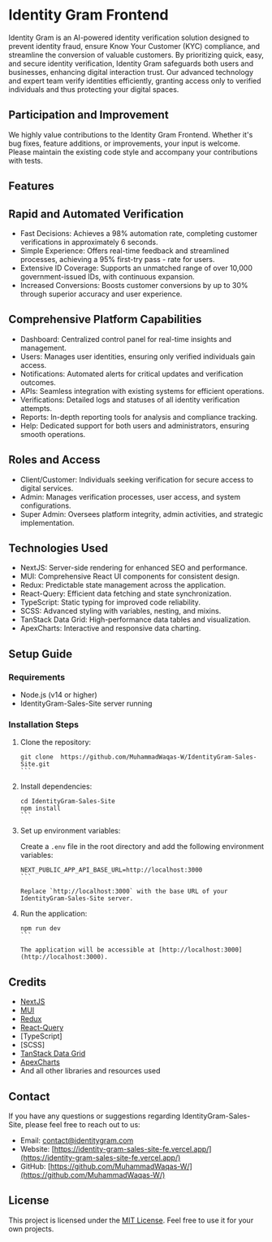 # Identity Gram Frontend

Identity Gram is an AI-powered identity verification solution designed to prevent identity fraud, ensure Know Your Customer (KYC) compliance, and streamline the conversion of valuable customers. By prioritizing quick, easy, and secure identity verification, Identity Gram safeguards both users and businesses, enhancing digital interaction trust. Our advanced technology and expert team verify identities efficiently, granting access only to verified individuals and thus protecting your digital spaces.

## Participation and Improvement

We highly value contributions to the Identity Gram Frontend. Whether it's bug fixes, feature additions, or improvements, your input is welcome. Please maintain the existing code style and accompany your contributions with tests.

## Features

## Rapid and Automated Verification

- Fast Decisions: Achieves a 98% automation rate, completing customer verifications in approximately 6 seconds.
- Simple Experience: Offers real-time feedback and streamlined processes, achieving a 95% first-try pass - rate for users.
- Extensive ID Coverage: Supports an unmatched range of over 10,000 government-issued IDs, with continuous expansion.
- Increased Conversions: Boosts customer conversions by up to 30% through superior accuracy and user experience.

## Comprehensive Platform Capabilities

- Dashboard: Centralized control panel for real-time insights and management.
- Users: Manages user identities, ensuring only verified individuals gain access.
- Notifications: Automated alerts for critical updates and verification outcomes.
- APIs: Seamless integration with existing systems for efficient operations.
- Verifications: Detailed logs and statuses of all identity verification attempts.
- Reports: In-depth reporting tools for analysis and compliance tracking.
- Help: Dedicated support for both users and administrators, ensuring smooth operations.

## Roles and Access

- Client/Customer: Individuals seeking verification for secure access to digital services.
- Admin: Manages verification processes, user access, and system configurations.
- Super Admin: Oversees platform integrity, admin activities, and strategic implementation.

## Technologies Used

- NextJS: Server-side rendering for enhanced SEO and performance.
- MUI: Comprehensive React UI components for consistent design.
- Redux: Predictable state management across the application.
- React-Query: Efficient data fetching and state synchronization.
- TypeScript: Static typing for improved code reliability.
- SCSS: Advanced styling with variables, nesting, and mixins.
- TanStack Data Grid: High-performance data tables and visualization.
- ApexCharts: Interactive and responsive data charting.

## Setup Guide

### Requirements

- Node.js (v14 or higher)
- IdentityGram-Sales-Site server running

### Installation Steps

1. Clone the repository:

   ````shell
   git clone  https://github.com/MuhammadWaqas-W/IdentityGram-Sales-Site.git
   ```

   ````

2. Install dependencies:

   ````shell
   cd IdentityGram-Sales-Site
   npm install
   ```

   ````

3. Set up environment variables:

   Create a `.env` file in the root directory and add the following environment variables:

   ````plaintext
   NEXT_PUBLIC_APP_API_BASE_URL=http://localhost:3000
   ```

   Replace `http://localhost:3000` with the base URL of your IdentityGram-Sales-Site server.

   ````

4. Run the application:

   ````shell
   npm run dev
   ```

   The application will be accessible at [http://localhost:3000](http://localhost:3000).
   ````

## Credits

- [NextJS](https://nextjs.org/)
- [MUI](https://mui.com/)
- [Redux](https://redux.js.org)
- [React-Query](https://www.npmjs.com/package/react-query)
- [TypeScript]
- [SCSS]
- [TanStack Data Grid](https://tanstack.com/)
- [ApexCharts](https://apexcharts.com/)
- And all other libraries and resources used

## Contact

If you have any questions or suggestions regarding IdentityGram-Sales-Site, please feel free to reach out to us:

- Email: [contact@identitygram.com](mailto:contact@identitygram.com)
- Website: [https://identity-gram-sales-site-fe.vercel.app/](https://identity-gram-sales-site-fe.vercel.app/)
- GitHub: [https://github.com/MuhammadWaqas-W/](https://github.com/MuhammadWaqas-W/)

## License

This project is licensed under the [MIT License](LICENSE). Feel free to use it for your own projects.